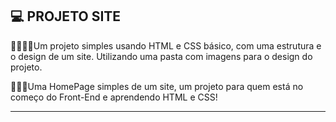 ## 💻 PROJETO SITE

🧑🏽‍💻🚀Um projeto simples usando HTML e CSS básico, com uma estrutura e o design de um site.
Utilizando uma pasta com imagens para o design do projeto.

🧑🏽‍💻Uma HomePage simples de um site, um projeto para quem está no começo do Front-End e aprendendo HTML e CSS!

---

